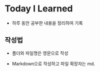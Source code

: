 # Today I Learned

* 하루 동안 공부한 내용을 정리하여 기록

## 작성법

* 폴더와 파일명은 영문으로 작성

* Markdown으로 작성하고 파일 확장자는 md.
